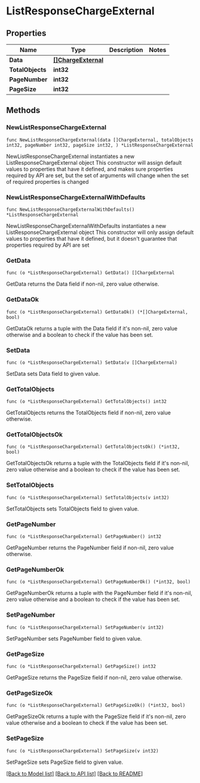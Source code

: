 # ListResponseChargeExternal

## Properties

Name | Type | Description | Notes
------------ | ------------- | ------------- | -------------
**Data** | [**[]ChargeExternal**](ChargeExternal.md) |  | 
**TotalObjects** | **int32** |  | 
**PageNumber** | **int32** |  | 
**PageSize** | **int32** |  | 

## Methods

### NewListResponseChargeExternal

`func NewListResponseChargeExternal(data []ChargeExternal, totalObjects int32, pageNumber int32, pageSize int32, ) *ListResponseChargeExternal`

NewListResponseChargeExternal instantiates a new ListResponseChargeExternal object
This constructor will assign default values to properties that have it defined,
and makes sure properties required by API are set, but the set of arguments
will change when the set of required properties is changed

### NewListResponseChargeExternalWithDefaults

`func NewListResponseChargeExternalWithDefaults() *ListResponseChargeExternal`

NewListResponseChargeExternalWithDefaults instantiates a new ListResponseChargeExternal object
This constructor will only assign default values to properties that have it defined,
but it doesn't guarantee that properties required by API are set

### GetData

`func (o *ListResponseChargeExternal) GetData() []ChargeExternal`

GetData returns the Data field if non-nil, zero value otherwise.

### GetDataOk

`func (o *ListResponseChargeExternal) GetDataOk() (*[]ChargeExternal, bool)`

GetDataOk returns a tuple with the Data field if it's non-nil, zero value otherwise
and a boolean to check if the value has been set.

### SetData

`func (o *ListResponseChargeExternal) SetData(v []ChargeExternal)`

SetData sets Data field to given value.


### GetTotalObjects

`func (o *ListResponseChargeExternal) GetTotalObjects() int32`

GetTotalObjects returns the TotalObjects field if non-nil, zero value otherwise.

### GetTotalObjectsOk

`func (o *ListResponseChargeExternal) GetTotalObjectsOk() (*int32, bool)`

GetTotalObjectsOk returns a tuple with the TotalObjects field if it's non-nil, zero value otherwise
and a boolean to check if the value has been set.

### SetTotalObjects

`func (o *ListResponseChargeExternal) SetTotalObjects(v int32)`

SetTotalObjects sets TotalObjects field to given value.


### GetPageNumber

`func (o *ListResponseChargeExternal) GetPageNumber() int32`

GetPageNumber returns the PageNumber field if non-nil, zero value otherwise.

### GetPageNumberOk

`func (o *ListResponseChargeExternal) GetPageNumberOk() (*int32, bool)`

GetPageNumberOk returns a tuple with the PageNumber field if it's non-nil, zero value otherwise
and a boolean to check if the value has been set.

### SetPageNumber

`func (o *ListResponseChargeExternal) SetPageNumber(v int32)`

SetPageNumber sets PageNumber field to given value.


### GetPageSize

`func (o *ListResponseChargeExternal) GetPageSize() int32`

GetPageSize returns the PageSize field if non-nil, zero value otherwise.

### GetPageSizeOk

`func (o *ListResponseChargeExternal) GetPageSizeOk() (*int32, bool)`

GetPageSizeOk returns a tuple with the PageSize field if it's non-nil, zero value otherwise
and a boolean to check if the value has been set.

### SetPageSize

`func (o *ListResponseChargeExternal) SetPageSize(v int32)`

SetPageSize sets PageSize field to given value.



[[Back to Model list]](../README.md#documentation-for-models) [[Back to API list]](../README.md#documentation-for-api-endpoints) [[Back to README]](../README.md)


